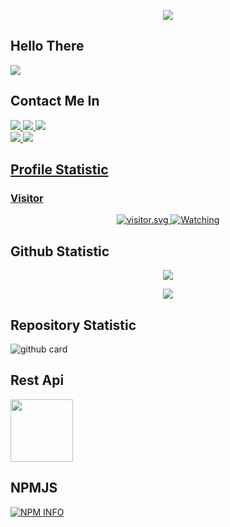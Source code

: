 </h1>
<p align="center">
  <img src="https://i.ibb.co/4V1QzHD/20211215-173647.png" />
</p>

## Hello There
<a href="//youtube.com/c/AmmarBN"><img align="center" src="https://cardivo.vercel.app/api?name=Lord-Ammar&description=Halo,%20I%27m%20Ammar Burhanuddin Nafis%20dan%20saya%20masih%20programer%20pemula%20Nice%20to%20meet%20you%20%F0%9F%91%8B&image=https://avatars.githubusercontent.com/Lord-Ammar&usqp=CAU&backgroundColor=%23ecf0f1&youtube=ZEROBOT&github=Lord-Ammar&pattern=ticTacToe&colorPattern=%23eaeaea&site=webraku.xyz"/></a>
## Contact Me In
<p>
  <a href="https://instagram.com/lord_ammar_quoteser"><img src="https://img.shields.io/badge/Instagram-E4405F?style=for-the-badge&logo=instagram&logoColor=white"/> 
  <a href="https://wa.me/6282229683561/"><img src="https://img.shields.io/badge/WhatsApp-25D366?style=for-the-badge&logo=whatsapp&logoColor=white" />
<a href="https://youtube.com/channel/UCFeZ5BGt8lbOZwIj2MNOlIQ"><img src="https://img.shields.io/badge/YouTube-AmmarBN-ff0000?style=for-the-badge&logo=youtube&logoColor=ff0000&link=https://youtube.com/c/ZEROBOT7" /><br>
   <a href="https://github.com/Lord-Ammar"><img src="https://img.shields.io/badge/-GitHub-black?style=flat-square&logo=github" /> 
  <a href="https://youtube.com/c/AmmarBN"><img src="https://img.shields.io/youtube/channel/subscribers/UCFeZ5BGt8lbOZwIj2MNOlIQ?style=social" /> <br>
</p>

## Profile Statistic

<h3 align="left">Visitor</h3>
<p align="center">
<img src="https://count.getloli.com/get/@ZeroChanBot?theme=moebooru-h" alt="visitor.svg">
  <a href="https://komarev.com/ghpvc/?username=Lord-Ammar&color=blue&style=flat-square&label=Profile+Views"><img title="Watching" src="https://komarev.com/ghpvc/?username=Lord-Ammar&color=blue&style=flat-square&label=Profile+View"></a>
</p>

## Github Statistic

<p align="center"><a href="https://github.com/Lord-Ammar"><img src="https://github-readme-stats.vercel.app/api?username=Lord-Ammar&show_icons=true&theme=radical"></a></p>
<p align="center"><a href="https://github.com/Lord-Ammar"><img src="https://github-readme-stats.vercel.app/api/top-langs/?username=Lord-Ammar&theme=radical&layout=compact"></a></p> 

## Repository Statistic
![github card](https://github-readme-stats.vercel.app/api/pin/?username=Lord-Ammar&repo=Ip-Lokasi&theme=dark)

## Rest Api
<a href="https://webraku.xyz"><img src="https://i.ibb.co/S64xkVB/20220126-152502.jpg" width="100" height="100"></a> 

## NPMJS
<p>
    <a href="https://nodei.co/npm/rakuapi/"><img src="https://nodei.co/npm/rakuapi.png?downloads=true&stars=true" alt="NPM INFO" /></a>
  </p>
